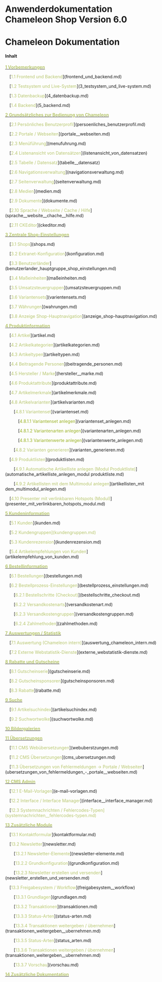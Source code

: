 Anwenderdokumentation Chameleon Shop Version 6.0
=======

# Chameleon Dokumentation

#### Inhalt

[**<span style="color:#B7C66E">1 Vorbemerkungen</span>**](README.md)

<p style="text-indent: 1em;">[<span style="color:#B7C66E">1.1 Frontend und Backend</span>](frontend_und_backend.md)

<p style="text-indent: 1em;">[<span style="color:#B7C66E">1.2 Testsystem und Live-System</span>](3_testsystem_und_live-system.md)

<p style="text-indent: 1em;">[<span style="color:#B7C66E">1.3 Datenbackup</span>](4_datenbackup.md)

<p style="text-indent: 1em;">[<span style="color:#B7C66E">1.4 Backend</span>](5_backend.md)




[**<span style="color:#B7C66E">2 Grundsätzliches zur Bedienung von Chameleon</span>**](grundsatzliches_zur_bedienung_von_chameleon.md)

<p style="text-indent: 1em;">[<span style="color:#B7C66E">2.1 Persönliches Benutzerprofil</span>](persoenliches_benutzerprofil.md)

<p style="text-indent: 1em;">[<span style="color:#B7C66E">2.2 Portale / Webseiten</span>](portale__webseiten.md)

<p style="text-indent: 1em;">[<span style="color:#B7C66E">2.3 Menüführung</span>](menufuhrung.md)

<p style="text-indent: 1em;">[<span style="color:#B7C66E">2.4 Listenansicht von Datensätzen</span>](listenansicht_von_datensatzen)

<p style="text-indent: 1em;">[<span style="color:#B7C66E">2.5 Tabelle / Datensatz</span>](tabelle__datensatz)

<p style="text-indent: 1em;">[<span style="color:#B7C66E">2.6 Navigationsverwaltung</span>](navigationsverwaltung.md)

<p style="text-indent: 1em;">[<span style="color:#B7C66E">2.7 Seitenverwaltung</span>](seitenverwaltung.md)

<p style="text-indent: 1em;">[<span style="color:#B7C66E">2.8 Medien</span>](medien.md)

<p style="text-indent: 1em;">[<span style="color:#B7C66E">2.9 Dokumente</span>](dokumente.md)

<p style="text-indent: 1em;">[<span style="color:#B7C66E">2.10 Sprache / Webseite / Cache / Hilfe</span>](sprache__website__chache__hilfe.md)

<p style="text-indent: 1em;">[<span style="color:#B7C66E">2.11 CKEditor</span>](ckeditor.md)



[**<span style="color:#B7C66E">3 Zentrale Shop-Einstellungen</span>**](zentrale_shop-einstellungen.md)

<p style="text-indent: 1em;">[<span style="color:#B7C66E">3.1 Shops</span>](shops.md)

<p style="text-indent: 1em;">[<span style="color:#B7C66E">3.2 Extranet-Konfiguration</span>](konfiguration.md)

<p style="text-indent: 1em;">[<span style="color:#B7C66E">3.3 Benutzerländer</span>](benutzerlander_hauptgruppe_shop_einstellungen.md)

<p style="text-indent: 1em;">[<span style="color:#B7C66E">3.4 Maßeinheiten</span>](maßeinheiten.md)

<p style="text-indent: 1em;">[<span style="color:#B7C66E">3.5 Umsatzsteuergruppen</span>](umsatzsteuergruppen.md)

<p style="text-indent: 1em;">[<span style="color:#B7C66E">3.6 Variantensets</span>](varientensets.md)

<p style="text-indent: 1em;">[<span style="color:#B7C66E">3.7 Währungen</span>](wahrungen.md)

<p style="text-indent: 1em;">[<span style="color:#B7C66E">3.8 Anzeige Shop-Hauptnavigation</span>](anzeige_shop-hauptnavigation.md)



[**<span style="color:#B7C66E">4 Produktinformation</span>**](produktinformation.md)

<p style="text-indent: 1em;">[<span style="color:#B7C66E">4.1 Artikel</span>](artikel.md)

<p style="text-indent: 1em;">[<span style="color:#B7C66E">4.2 Artikelkategorien</span>](artikelkategorien.md)

<p style="text-indent: 1em;">[<span style="color:#B7C66E">4.3 Artikeltypen</span>](artikeltypen.md)

<p style="text-indent: 1em;">[<span style="color:#B7C66E">4.4 Beitragende Personen</span>](beitragende_personen.md)

<p style="text-indent: 1em;">[<span style="color:#B7C66E">4.5 Hersteller / Marke</span>](hersteller__marke.md)

<p style="text-indent: 1em;">[<span style="color:#B7C66E">4.6 Produktattribute</span>](produktattribute.md)

<p style="text-indent: 1em;">[<span style="color:#B7C66E">4.7 Artikelmerkmale</span>](artikelmerkmale.md)

<p style="text-indent: 1em;">[<span style="color:#B7C66E">4.8 Artikelvarianten</span>](artikelvarianten.md)

<p style="text-indent: 2em;">[<span style="color:#B7C66E">4.8.1 Variantenset</span>](variantenset.md)

<p style="text-indent: 3em;">[<span style="color:#99B122">4.8.1.1 Variantenset anlegen</span>](variantenset_anlegen.md)

<p style="text-indent: 3em;">[<span style="color:#99B122">4.8.1.2 Variantenarten anlegen</span>](variantenarten_anlegen.md)

<p style="text-indent: 3em;">[<span style="color:#99B122">4.8.1.3 Variantenwerte anlegen</span>](variantenwerte_anlegen.md)

<p style="text-indent: 2em;">[<span style="color:#B7C66E">4.8.2 Varianten generieren</span>](varianten_generieren.md)

<p style="text-indent: 1em;">[<span style="color:#B7C66E">4.9 Produktlisten</span>](produktlisten.md)

<p style="text-indent: 2em;">[<span style="color:#B7C66E">4.9.1 Automatische Artikelliste anlegen (Modul Produktliste)</span>](automatische_artikelliste_anlegen_modul produktliste.md)

<p style="text-indent: 2em;">[<span style="color:#B7C66E">4.9.2 Artikellisten mit dem Multimodul anlegen</span>](artikellisten_mit dem_multimodul_anlegen.md)

<p style="text-indent: 1em;">[<span style="color:#B7C66E">4.10 Presenter mit verlinkbaren Hotspots (Modul)</span>](presenter_mit_verlinkbaren_hotspots_modul.md)




[**<span style="color:#B7C66E">5 Kundeninformation</span>**](kundeninformation.md)

<p style="text-indent: 1em;">[<span style="color:#B7C66E">5.1 Kunden</span>](kunden.md)

<p style="text-indent: 1em;">[<span style="color:#B7C66E">5.2 Kundengruppen<span>](kundengruppen.md)

<p style="text-indent: 1em;">[<span style="color:#B7C66E">5.3 Kundenrezension</span>](kundenrezension.md)

<p style="text-indent: 1em;">[<span style="color:#B7C66E">5.4 Artikelempfehlungen von Kunden</span>](artikelempfehlung_von_kunden.md)




[**<span style="color:#B7C66E">6 Bestellinformation</span>**](bestellinformation.md)

<p style="text-indent: 1em;">[<span style="color:#B7C66E">6.1 Bestellungen</span>](bestellungen.md)

<p style="text-indent: 1em;">[<span style="color:#B7C66E">6.2 Bestellprozess-Einstellungen</span>](bestellprozess_einstellungen.md)

<p style="text-indent: 2em;">[<span style="color:#B7C66E">6.2.1 Bestellschritte (Checkout)</span>](bestellschritte_checkout.md)

<p style="text-indent: 2em;">[<span style="color:#B7C66E">6.2.2 Versandkostenarts</span>](versandkostenart.md)

<p style="text-indent: 2em;">[<span style="color:#B7C66E">6.2.3 Versandkostengruppen</span>](versandkostengruppen.md)

<p style="text-indent: 2em;">[<span style="color:#B7C66E">6.2.4 Zahlmethoden</span>](zahlmethoden.md)




[**<span style="color:#B7C66E">7 Auswertungen / Statistik</span>**](auswertungen__statistik.md)

<p style="text-indent: 1em;">[<span style="color:#B7C66E">7.1 Auswertung (Chameleon intern)</span>](auswertung_chameleon_intern.md)

<p style="text-indent: 1em;">[<span style="color:#B7C66E">7.2 Externe Webstatistik-Dienste</span>](externe_webstatistik-dienste.md)




[**<span style="color:#B7C66E">8 Rabatte und Gutscheine</span>**](rabatte_und_gutscheine.md)

<p style="text-indent: 1em;">[<span style="color:#B7C66E">8.1 Gutscheinserie</span>](gutscheinserie.md)

<p style="text-indent: 1em;">[<span style="color:#B7C66E">8.2 Gutscheinsponsoren</span>](gutscheinsponsoren.md)

<p style="text-indent: 1em;">[<span style="color:#B7C66E">8.3 Rabatte</span>](rabatte.md)




[**<span style="color:#B7C66E">9 Suche</span>**](suche.md)

<p style="text-indent: 1em;">[<span style="color:#B7C66E">9.1 Artikelsuchindex</span>](artikelsuchindex.md)

<p style="text-indent: 1em;">[<span style="color:#B7C66E">9.2 Suchwortwolke</span>](suchwortwolke.md)



[**<span style="color:#B7C66E">10 Bildergalerien</span>**](bildergalerien.md)




[**<span style="color:#B7C66E">11 Übersetzungen</span>**](ubersetzungen.md)

<p style="text-indent: 1em;">[<span style="color:#B7C66E">11.1 CMS Webübersetzungen</span>](webuberstzungen.md)

<p style="text-indent: 1em;">[<span style="color:#B7C66E">11.2 CMS Übersetzungen</span>](cms_ubersetzungen.md)

<p style="text-indent: 1em;">[<span style="color:#B7C66E">11.3 Übersetzungen von Fehlermeldungen -> Portale / Webseiten</span>](ubersetzungen_von_fehlermeldungen_-_portale__webseiten.md)






[**<span style="color:#B7C66E">12 CMS Admin</span>**](cms_admin.md)

<p style="text-indent: 1em;">[<span style="color:#B7C66E">12.1 E-Mail-Vorlagen</span>](e-mail-vorlagen.md)

<p style="text-indent: 1em;">[<span style="color:#B7C66E">12.2 Interface / Interface Manager</span>](interface__interface_manager.md)

<p style="text-indent: 1em;">[<span style="color:#B7C66E">12.3 Systemnachrichten / Fehlercodes-Typen<span>](systemnachrichten__fehlercodes-typen.md)



[**<span style="color:#B7C66E">13 Zusätzliche Module</span>**](zusatzliche_module.md)

<p style="text-indent: 1em;">[<span style="color:#B7C66E">13.1 Kontaktformular</span>](kontaktformular.md)

<p style="text-indent: 1em;">[<span style="color:#B7C66E">13.2 Newsletter</span>](newsletter.md)

<p style="text-indent: 2em;">[<span style="color:#B7C66E">13.2.1 Newsletter-Elemente</span>](newsletter-elemente.md)

<p style="text-indent: 2em;">[<span style="color:#B7C66E">13.2.2 Grundkonfiguration</span>](grundkonfiguration.md)

<p style="text-indent: 2em;">[<span style="color:#B7C66E">13.2.3 Newsletter erstellen und versenden</span>](newsletter_erstellen_und_versenden.md)

<p style="text-indent: 1em;">[<span style="color:#B7C66E">13.3 Freigabesystem / Workflow</span>](freigabesystem__workflow)

<p style="text-indent: 2em;">[<span style="color:#B7C66E">13.3.1 Grundlagen</span>](grundlagen.md)

<p style="text-indent: 2em;">[<span style="color:#B7C66E">13.3.2 Transaktionen</span>](transaktionen.md)

<p style="text-indent: 2em;">[<span style="color:#B7C66E">13.3.3 Status-Arten</span>](status-arten.md)

<p style="text-indent: 2em;">[<span style="color:#B7C66E">13.3.4 Transaktionen weitergeben / übernehmen</span>](transaktionen_weitergeben__ubernehmen.md)

<p style="text-indent: 2em;">[<span style="color:#B7C66E">13.3.5 Status-Arten</span>](status_arten.md)

<p style="text-indent: 2em;">[<span style="color:#B7C66E">13.3.6 Transaktionen weitergeben / übernehmen</span>](transaktionen_weitergeben__ubernehmen.md)

<p style="text-indent: 2em;">[<span style="color:#B7C66E">13.3.7 Vorschau</span>](vorschau.md)




[**<span style="color:#B7C66E">14 Zusätzliche Dokumentation</span>**](zusatzliche_dokumentation.md)